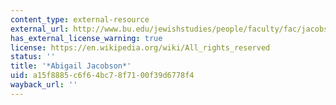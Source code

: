```yaml
---
content_type: external-resource
external_url: http://www.bu.edu/jewishstudies/people/faculty/fac/jacobson/
has_external_license_warning: true
license: https://en.wikipedia.org/wiki/All_rights_reserved
status: ''
title: '*Abigail Jacobson*'
uid: a15f8885-c6f6-4bc7-8f71-00f39d6778f4
wayback_url: ''
---
```

